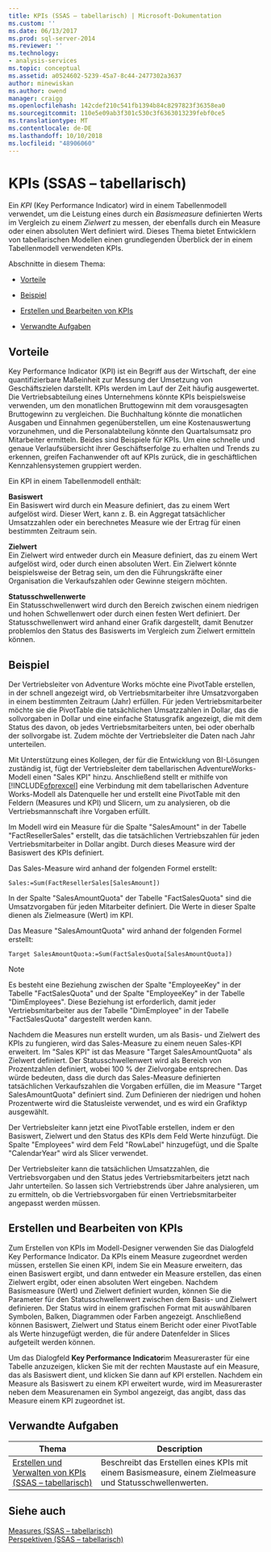 ```yaml
---
title: KPIs (SSAS – tabellarisch) | Microsoft-Dokumentation
ms.custom: ''
ms.date: 06/13/2017
ms.prod: sql-server-2014
ms.reviewer: ''
ms.technology:
- analysis-services
ms.topic: conceptual
ms.assetid: a0524602-5239-45a7-8c44-2477302a3637
author: minewiskan
ms.author: owend
manager: craigg
ms.openlocfilehash: 142cdef210c541fb1394b84c8297823f36358ea0
ms.sourcegitcommit: 110e5e09ab3f301c530c3f6363013239febf0ce5
ms.translationtype: MT
ms.contentlocale: de-DE
ms.lasthandoff: 10/10/2018
ms.locfileid: "48906060"
---
```

# <a name="kpis-ssas-tabular"></a>KPIs (SSAS – tabellarisch)
  Ein *KPI* (Key Performance Indicator) wird in einem Tabellenmodell verwendet, um die Leistung eines durch ein *Basismeasure* definierten Werts im Vergleich zu einem *Zielwert* zu messen, der ebenfalls durch ein Measure oder einen absoluten Wert definiert wird. Dieses Thema bietet Entwicklern von tabellarischen Modellen einen grundlegenden Überblick der in einem Tabellenmodell verwendeten KPIs.  
  
 Abschnitte in diesem Thema:  
  
-   [Vorteile](#bkmk_benefits)  
  
-   [Beispiel](#bkmk_example)  
  
-   [Erstellen und Bearbeiten von KPIs](#bkmk_create)  
  
-   [Verwandte Aufgaben](#bkmk_related_tasks)  
  
##  <a name="bkmk_benefits"></a> Vorteile  
 Key Performance Indicator (KPI) ist ein Begriff aus der Wirtschaft, der eine quantifizierbare Maßeinheit zur Messung der Umsetzung von Geschäftszielen darstellt. KPIs werden im Lauf der Zeit häufig ausgewertet. Die Vertriebsabteilung eines Unternehmens könnte KPIs beispielsweise verwenden, um den monatlichen Bruttogewinn mit dem vorausgesagten Bruttogewinn zu vergleichen. Die Buchhaltung könnte die monatlichen Ausgaben und Einnahmen gegenüberstellen, um eine Kostenauswertung vorzunehmen, und die Personalabteilung könnte den Quartalsumsatz pro Mitarbeiter ermitteln. Beides sind Beispiele für KPIs. Um eine schnelle und genaue Verlaufsübersicht ihrer Geschäftserfolge zu erhalten und Trends zu erkennen, greifen Fachanwender oft auf KPIs zurück, die in geschäftlichen Kennzahlensystemen gruppiert werden.  
  
 Ein KPI in einem Tabellenmodell enthält:  
  
 **Basiswert**  
 Ein Basiswert wird durch ein Measure definiert, das zu einem Wert aufgelöst wird. Dieser Wert, kann z. B. ein Aggregat tatsächlicher Umsatzzahlen oder ein berechnetes Measure wie der Ertrag für einen bestimmten Zeitraum sein.  
  
 **Zielwert**  
 Ein Zielwert wird entweder durch ein Measure definiert, das zu einem Wert aufgelöst wird, oder durch einen absoluten Wert. Ein Zielwert könnte beispielsweise der Betrag sein, um den die Führungskräfte einer Organisation die Verkaufszahlen oder Gewinne steigern möchten.  
  
 **Statusschwellenwerte**  
 Ein Statusschwellenwert wird durch den Bereich zwischen einem niedrigen und hohen Schwellenwert oder durch einen festen Wert definiert. Der Statusschwellenwert wird anhand einer Grafik dargestellt, damit Benutzer problemlos den Status des Basiswerts im Vergleich zum Zielwert ermitteln können.  
  
##  <a name="bkmk_example"></a> Beispiel  
 Der Vertriebsleiter von Adventure Works möchte eine PivotTable erstellen, in der schnell angezeigt wird, ob Vertriebsmitarbeiter ihre Umsatzvorgaben in einem bestimmten Zeitraum (Jahr) erfüllen. Für jeden Vertriebsmitarbeiter möchte sie die PivotTable die tatsächlichen Umsatzzahlen in Dollar, das die sollvorgaben in Dollar und eine einfache Statusgrafik angezeigt, die mit dem Status des davon, ob jedes Vertriebsmitarbeiters unten, bei oder oberhalb der sollvorgabe ist. Zudem möchte der Vertriebsleiter die Daten nach Jahr unterteilen.  
  
 Mit Unterstützung eines Kollegen, der für die Entwicklung von BI-Lösungen zuständig ist, fügt der Vertriebsleiter dem tabellarischen AdventureWorks-Modell einen "Sales KPI" hinzu. Anschließend stellt er mithilfe von [!INCLUDE[ofprexcel](../../includes/ofprexcel-md.md)] eine Verbindung mit dem tabellarischen Adventure Works-Modell als Datenquelle her und erstellt eine PivotTable mit den Feldern (Measures und KPI) und Slicern, um zu analysieren, ob die Vertriebsmannschaft ihre Vorgaben erfüllt.  
  
 Im Modell wird ein Measure für die Spalte "SalesAmount" in der Tabelle "FactResellerSales" erstellt, das die tatsächlichen Vertriebszahlen für jeden Vertriebsmitarbeiter in Dollar angibt. Durch dieses Measure wird der Basiswert des KPIs definiert.  
  
 Das Sales-Measure wird anhand der folgenden Formel erstellt:  
  
```  
Sales:=Sum(FactResellerSales[SalesAmount])  
```  
  
 In der Spalte "SalesAmountQuota" der Tabelle "FactSalesQuota" sind die Umsatzvorgaben für jeden Mitarbeiter definiert. Die Werte in dieser Spalte dienen als Zielmeasure (Wert) im KPI.  
  
 Das Measure "SalesAmountQuota" wird anhand der folgenden Formel erstellt:  
  
```  
Target SalesAmountQuota:=Sum(FactSalesQuota[SalesAmountQuota])  
```  
  
> [!NOTE]  
>  Es besteht eine Beziehung zwischen der Spalte "EmployeeKey" in der Tabelle "FactSalesQuota" und der Spalte "EmployeeKey" in der Tabelle "DimEmployees". Diese Beziehung ist erforderlich, damit jeder Vertriebsmitarbeiter aus der Tabelle "DimEmployee" in der Tabelle "FactSalesQuota" dargestellt werden kann.  
  
 Nachdem die Measures nun erstellt wurden, um als Basis- und Zielwert des KPIs zu fungieren, wird das Sales-Measure zu einem neuen Sales-KPI erweitert. Im "Sales KPI" ist das Measure "Target SalesAmountQuota" als Zielwert definiert. Der Statusschwellenwert wird als Bereich von Prozentzahlen definiert, wobei 100 % der Zielvorgabe entsprechen. Das würde bedeuten, dass die durch das Sales-Measure definierten tatsächlichen Verkaufszahlen die Vorgaben erfüllen, die im Measure "Target SalesAmountQuota" definiert sind. Zum Definieren der niedrigen und hohen Prozentwerte wird die Statusleiste verwendet, und es wird ein Grafiktyp ausgewählt.  
  
 Der Vertriebsleiter kann jetzt eine PivotTable erstellen, indem er den Basiswert, Zielwert und den Status des KPIs dem Feld Werte hinzufügt. Die Spalte "Employees" wird dem Feld "RowLabel" hinzugefügt, und die Spalte "CalendarYear" wird als Slicer verwendet.  
  
 Der Vertriebsleiter kann die tatsächlichen Umsatzzahlen, die Vertriebsvorgaben und den Status jedes Vertriebsmitarbeiters jetzt nach Jahr unterteilen. So lassen sich Vertriebstrends über Jahre analysieren, um zu ermitteln, ob die Vertriebsvorgaben für einen Vertriebsmitarbeiter angepasst werden müssen.  
  
##  <a name="bkmk_create"></a> Erstellen und Bearbeiten von KPIs  
 Zum Erstellen von KPIs im Modell-Designer verwenden Sie das Dialogfeld Key Performance Indicator. Da KPIs einem Measure zugeordnet werden müssen, erstellen Sie einen KPI, indem Sie ein Measure erweitern, das einen Basiswert ergibt, und dann entweder ein Measure erstellen, das einen Zielwert ergibt, oder einen absoluten Wert eingeben. Nachdem Basismeasure (Wert) und Zielwert definiert wurden, können Sie die Parameter für den Statusschwellenwert zwischen dem Basis- und Zielwert definieren. Der Status wird in einem grafischen Format mit auswählbaren Symbolen, Balken, Diagrammen oder Farben angezeigt. Anschließend können Basiswert, Zielwert und Status einem Bericht oder einer PivotTable als Werte hinzugefügt werden, die für andere Datenfelder in Slices aufgeteilt werden können.  
  
 Um das Dialogfeld **Key Performance Indicator**im Measureraster für eine Tabelle anzuzeigen, klicken Sie mit der rechten Maustaste auf ein Measure, das als Basiswert dient, und klicken Sie dann auf KPI erstellen. Nachdem ein Measure als Basiswert zu einem KPI erweitert wurde, wird im Measureraster neben dem Measurenamen ein Symbol angezeigt, das angibt, dass das Measure einem KPI zugeordnet ist.  
  
##  <a name="bkmk_related_tasks"></a> Verwandte Aufgaben  
  
|Thema|Description|  
|-----------|-----------------|  
|[Erstellen und Verwalten von KPIs &#40;SSAS – tabellarisch&#41;](kpis-ssas-tabular.md)|Beschreibt das Erstellen eines KPIs mit einem Basismeasure, einem Zielmeasure und Statusschwellenwerten.|  
  
## <a name="see-also"></a>Siehe auch  
 [Measures &#40;SSAS – tabellarisch&#41;](measures-ssas-tabular.md)   
 [Perspektiven &#40;SSAS – tabellarisch&#41;](perspectives-ssas-tabular.md)  
  
  

